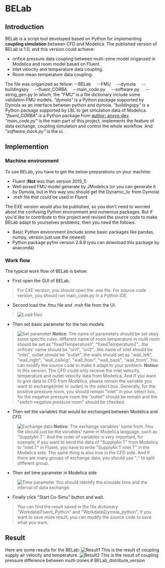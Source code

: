 # BELab
## Introduction
BELab is a script tool developed based on Python for implementing **coupling simulation** between CFD and Modelica.
The published version of BELab is 1.0, and this version could achieve:

*    orifice pressure data coupling between multi-zone model origanzed in Modelica and room model based on Fluent.
*    Inlet velocity and temperature data coupling.
*    Room mean temperature data coupling.

The file was origanized as fellow:
--BELab
&nbsp;&nbsp;&nbsp;&nbsp;--FMU
&nbsp;&nbsp;&nbsp;&nbsp;--dymola
&nbsp;&nbsp;&nbsp;&nbsp;--buildingspy
&nbsp;&nbsp;&nbsp;&nbsp;--fluent_CORBA
&nbsp;&nbsp;&nbsp;&nbsp;--main_code.py
&nbsp;&nbsp;&nbsp;&nbsp;--software.py
&nbsp;&nbsp;&nbsp;&nbsp;--string_gen.py
In which, the *"FMU"* is a file dictionary include some validation FMU models. *"dymola"* is a Python package supported by Dymola as an interface between python and dymola. *"buildingspy"* is a Python package supported by LBL to get simulation data of Modelica. *"fluent_CORBA"* is a Python package from [author: ansys-dev](https://github.com/ansys-dev/fluent_corba). *"main_code.py"* is the main part of this project, implements the feature of data exchange, coupling simulation and control the whole workflow. And *"software_back.py"* is the ui.
## Implemention
### Machine environment
To use BELab, you have to get the below preparations on your machine:
*    Fluent (**Not** less than version 2015_1)
*    Well-posed FMU model generate by JModelica (or you can generate it by Dymola, but in this way you should get the Dynamic_lic from Dymola)
*    .msh file that could be used in Fluent

The EXE version would also be published, so you don't need to worried about the confusing Python environment and numerous packages. But if you'd like to contribute to this project and revised the source code to make BELab adapt to yourselves problems, then you need the follows:
*    Basic Python environment (include some basic packages like pandas, numpy, version just use the newest)
*    Python package pyfmi version 2.9.8 (you can download this package by anaconda)

### Work flow
The typical work flow of BELab is below:
*    First open the GUI of BELab. 
>    For EXE version, you should open the .exe file. For source code version, you should run main_code.py in a Python IDE.

*    Second load the .fmu file and .msh file from the UI.
>    ![Load files](https://github.com/wenzheshang/BELab_distribute_version/tree/main/image_for_readme/load_file.png)

*    Then set basic parameter for the two models
>    ![Set parameter](https://github.com/wenzheshang/BELab_distribute_version/tree/main/image_for_readme/set_parameter.png)
>    **Notice**: The name of parameters should be set obey some specific rules. different name of room temperature in multi room should be set as "fixedTemperature1", "fixedTemperature2"...the orifices' name should be "ori1", "ori2"...the name of inlet should be "inlet", outlet should be "outlet", the walls should set as "wall_left", "wall_right", "wall_ceiling", "wall_floor", "wall_back", "wall_front". You can modify the source code to make it adapt to your problem.
>    **Notice**: In this version, The CFD could only receive the inlet velocity, temperature and outlet velocity data from Modelica. And if you want to give data to CFD from Modelica, please remain the variable you want to exchange(inlet or outlet) in the select box. Generally, for the positive pressure room, you should remain "inlet" in your select box, for the negative pressure room the "outlet" should be remain and the "switch negative pressure room" should be checked.

*    Then set the variables that would be exchanged between Modelica and CFD
>    ![Exchange data](https://github.com/wenzheshang/BELab_distribute_version/tree/main/image_for_readme/exchange_variable.png)
>    **Notice**: The exchange variables' name from .fmu file should just be the variables' name in Modelica language, such as "SupplyAir.T". And the order of variables is very important, for example, if you want to send the data of "SupplyAir.T" from Modelica to "inlet.T" in Fluent, you have to write "SupplyAir.T inlet.T" in the Modelica side. The same thing is also true in the CFD side. And if there are many groups of exchange data, you should use ";" to split different group.

*    Then set time parameter in Modelica side
>    ![Time parameter](https://github.com/wenzheshang/BELab_distribute_version/tree/main/image_for_readme/set_time.png)
>    You should identify the simulate time and the interval of data exchange.

*    Finally cilck "Start Co-Simu" button and wait.
>    You can find the result saved in the file dictionary "Workdata\Fluent_Python" and "Workdata\Dymola_python", if you want to save more result, you can modify the source code to save what you want.

## Result
Here are some results for the BELab:
![Result1](https://github.com/wenzheshang/BELab_distribute_version/tree/main/image_for_readme/result1.png)
This is the result of coupling supply air velocity and temperature.
![Result2](https://github.com/wenzheshang/BELab_distribute_version/tree/main/image_for_readme/result2.png)
This is the result of coupling pressure difference between multi-zones.# BELab_distribute_version
